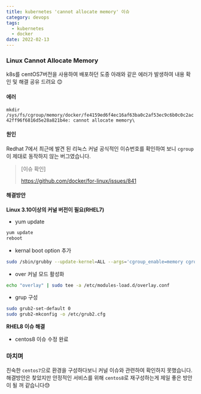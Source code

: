 ```yaml
---
title: kubernetes 'cannot allocate memory' 이슈
category: devops
tags:
  - kubernetes
  - docker
date: 2022-02-13
---
```


### Linux Cannot Allocate Memory

k8s를 centOS7버전을 사용하여 배포하던 도중 아래와 같은 에러가 발생하여 내용 확인 및 해결 공유 드려요 😊

#### 에러

`mkdir /sys/fs/cgroup/memory/docker/fe4159ed6f4ec16af63ba0c2af53ec9c6b0c0c2ac42ff96f6816d5e28a821b4e: cannot allocate memory\`

#### 원인

Redhat 7에서 최근에 발견 된 리눅스 커널 공식적인 이슈번호를 확인하여 보니 `cgroup`이 제대로 동작하지 않는 버그였습니다.

> [이슈 확인]
>
> https://github.com/docker/for-linux/issues/841

#### 해결방안

**Linux 3.10이상의 커널 버전이 필요(RHEL7)**

- yum update

```bash
yum update
reboot
```

- kernal boot option 추가

```bash
sudo /sbin/grubby --update-kernel=ALL --args='cgroup_enable=memory cgroup.memory=nokmem swapaccount=1'
```

- over 커널 모드 활성화

```bash
echo "overlay" | sudo tee -a /etc/modules-load.d/overlay.conf
```

- grup 구성

```bash
sudo grub2-set-default 0
sudo grub2-mkconfig -o /etc/grub2.cfg
```

**RHEL8 이슈 해결**

- centos8 이슈 수정 완료

### 마치며

친숙한 `centos7`으로 환경을 구성하다보니 커널 이슈와 관련하여 확인하지 못했습니다. 해결방안은 찾았지만 안정적인 서비스를 위해 `centos8`로 재구성하는게 제일 좋은 방안이 될 꺼 같습니다:sweat:
